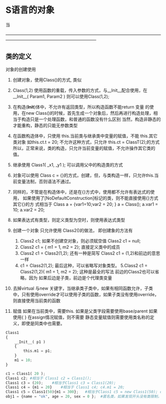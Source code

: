 # S语言的对象
当

—————————————————————————————————————————————————————————

## 类的定义 

对象的创建使用
1. 创建对象，使用Class()的方式, 类似
2. Class(1,2) 使用函数的重载，传入参数的方式，与__Init__配合使用，在__Init__( Param1, Param2 ) 则可以使用Class(1,2);
3. 在构造(__Init__)体中，不允许有返回类型，所以构造函数不能return 变量 的使用，在new Class()的时候，首先生成一个对象后，然后再进行构造处理，相当于构造只是一个处理函数，和普通的函数没有什么区别 当然，构造非静态的才能重构，静态的只能无参数类型
4. 在函数构造体中，只使用 this.当前类与继承类中变量的赋值，不能 this.其它类对象 如this.ct.t = 20; 不允许这种方式，只允许 this.ct = ClassT(2);的方式
所以，正常来说，类的构造，只允许当前变量的赋值，不允许操作其它类的值。
5. 继承使用 Class1( _x1, _y1 ); 可以调用父中的构造类的方式
6. 对象可以使用 Class c = {}的方式，创建，但，与类构造一样，只允许this.当前变量法制，否则语法不通过。
7. 同样的，不管是在构造体中，还是在{}方式中，使用都不允许有表达式的使用， 如果使用了[NoDefaultConstruction]标记的类，则不能直接使用{}方式 其它{}的方
式相当于 Class a = {var1=10;var2 = 20; } a = Class(); a.var1 = 10; a.var2 = 20; 
8. 如果表达式有类型，则定义类型为空时，则使用表达式类型
9. 创建一个对象 只允许使用  Class2()的做法，  即创建象的方法有  
	1. Class2 c1;  如果不创建空对象，则必须赋空值 Class2 c1 = null;   
	2. Class2 c1 = { m1 = 1, m2 = 2}; 直接定义类中的成员  
	3. Class2 c1 = Class2(1,2); 还有一种是简写 Class2 c1 = (1,2)和前边的意思一样
	4. c1 = Class2(1,2); 最后这种，可以省略写对象类型。
	5.Class2 c1 = Class2(1,2){ m1 = 1, m2 = 2}; 这种是最全的写法  前边的Class2也可以省略，因为 如果后边是子类，前边是个代理类变量
    
10. 去掉virtual 与new 关键字，当继承类子类中，如果有相同函数允许，子类中，只有使用override才可以使用子类的函数，如果子类没有使用override，则直接使用当前类的函数
11. 赋值 如果在当前类中，需要this. 如果是父类字段需要使用base/parent 如果使用{ } 在assign情况赋值，则不需要  静态变量赋值则需要使用类名称的定义，即使是同类中也需要。


```python
Class1
{
    __Init__( p1 )
    {
        this.m1 = p1;
    }
    m1 = 10;
}

c1 = Class1( 20 );      
Class1 c2; #相当于 Class1 c2 = Class1();    
Class1 c3 = (20);    #相当于Class1 c3 = Class1(20);
Class1 c4 = {m1 = 20}    #相当于 Class1 c4; c4.m1 = 20;
Class1 c5 = Class1(50){m1 = 300};   #相当于Class1 c5 = new Class1(50); c5.m1 = 300; 
obj1 = {name = "ok", age = 20, sex = 0 };  #匿名类，如果发现开头没有类限制，又是{}，则作为匿名类
 ```